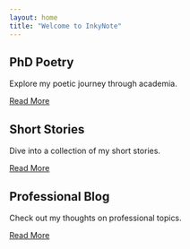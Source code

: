 ```yaml
---
layout: home
title: "Welcome to InkyNote"
---
```


<div class="container">
  <div class="box">
    <h2>PhD Poetry</h2>
    <p>Explore my poetic journey through academia.</p>
    <a href="{{ '/phd-poetry/' | relative_url }}">Read More</a>
  </div>
  <div class="box">
    <h2>Short Stories</h2>
    <p>Dive into a collection of my short stories.</p>
    <a href="{{ '/short-stories/' | relative_url }}">Read More</a>
  </div>
  <div class="box">
    <h2>Professional Blog</h2>
    <p>Check out my thoughts on professional topics.</p>
    <a href="{{ '/blog/' | relative_url }}">Read More</a>
  </div>
</div>
